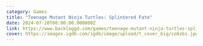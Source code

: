 ```yaml
---
category: Games
title: "Teenage Mutant Ninja Turtles: Splintered Fate"
date: 2024-07-20T00:00:00.000000Z
link: https://www.backloggd.com/games/teenage-mutant-ninja-turtles-splintered-fate/
cover: https://images.igdb.com/igdb/image/upload/t_cover_big/co6zbi.jpg
---
```

